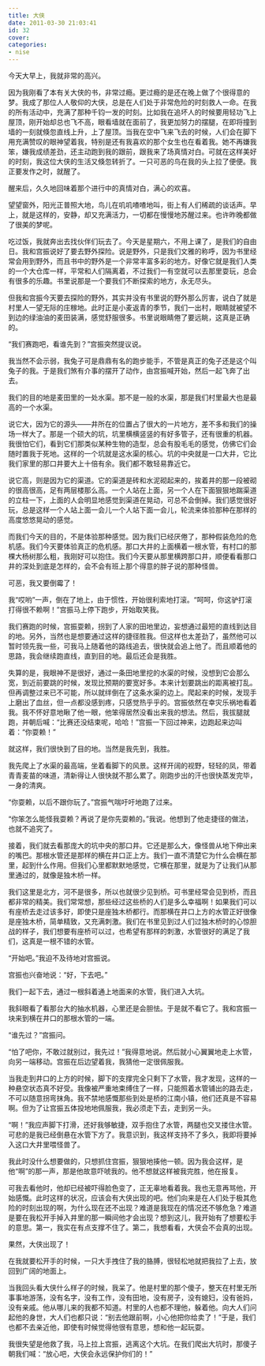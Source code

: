 ```yaml
---
title: 大侠
date: 2011-03-30 21:03:41
id: 32
cover: 
categories:
- nise
---
```


 今天大早上，我就非常的高兴。

 因为我刚看了本有关大侠的书，非常过瘾。更过瘾的是还在晚上做了个很得意的梦。我成了那位人人敬仰的大侠，总是在人们处于非常危险的时刻救人一命。在我的所有活动中，充满了那种千钧一发的时刻。比如我在追坏人的时候要用轻功飞上屋顶，刚开始却总也飞不高，眼看墙就在面前了，我更加努力的摆腿，在即将撞到墙的一刻就倏忽直线上升，上了屋顶。当我在空中飞来飞去的时候，人们会在脚下用充满赞叹的眼神望着我，特别是还有我喜欢的那个女生也在看着我。她不再嫌我笨，嫌我成绩差劲，还主动跑到我的跟前，跟我来了场真情对白。可就在这样美好的时刻，我这位大侠的生活又倏忽转折了。一只可恶的鸟在我的头上拉了便便。我正要发作之时，就醒了。

 醒来后，久久地回味着那个进行中的真情对白，满心的欢喜。

 望望窗外，阳光正普照大地，鸟儿在叽叽喳喳地叫，街上有人们稀疏的谈话声。早上，就是这样的，安静，却又充满活力，一切都在慢慢地苏醒过来。也许昨晚都做了很美的梦呢。

 吃过饭，我就奔出去找伙伴们玩去了。今天是星期六，不用上课了，是我们的自由日。我和宫振说好了要去野外探险。说是野外，只是我们文雅的称呼，因为书里经常会用到野外，而且书中的野外是一个非常丰富多彩的地方。好像它就是我们人类的一个大仓库一样，平常和人们隔离着，不过我们一有空就可以去那里耍玩，总会有很多的乐趣。书里说那是一个要我们不断探索的地方，永无尽头。

 但我和宫振今天要去探险的野外，其实并没有书里说的野外那么厉害，说白了就是村里人一望无际的庄稼地。此时正是小麦返青的季节，我们一出村，眼睛就被望不到边的绿油油的麦田装满，感觉舒服很多。书里说眼睛倦了要远眺，这真是正确的。

 “我们赛跑吧，看谁先到？”宫振突然提议说。

 我当然不会示弱，我兔子可是鼎鼎有名的跑步能手，不管是真正的兔子还是这个叫兔子的我。于是我们煞有介事的摆开了动作，由宫振喊开始，然后一起飞奔了出去。

 我们的目的地是麦田里的一处水渠。那不是一般的水渠，那是我们村里最大也是最高的一个水渠。

 说它大，因为它的源头——井所在的位置占了很大的一片地方，差不多和我们的操场一样大了。那是一个硕大的坑，坑里横横竖竖的有好多管子，还有很重的机器。我很怕它们，看到它们那类似某种生物的造型，总会有股毛毛的感觉，仿佛它们会随时置我于死地。这样的一个坑就是这水渠的核心。坑的中央就是一口大井，它比我们家里的那口井要大上十倍有余。我们都不敢轻易靠近它。

 说它高，则是因为它的渠道。它的渠道是砖和水泥砌起来的，挨着井的那一段被砌的很高很高，足有两层楼那么高。一个人站在上面，另一个人在下面狠狠地踹渠道的立柱一下，上面的人会明显地感觉到渠道在晃动，可总不会倒掉。我们感觉很好玩，总是这样一个人站上面一会儿一个人站下面一会儿，轮流来体验那种在那样的高度悠悠晃动的感觉。

 而我们今天的目的，不是体验那种感觉。因为我们已经厌倦了，那种假装危险的危机感。我们今天要体验真正的危机感。那口大井的上面横着一根水管，有村口的那棵大杨树那么粗，我刚好可以抱住。我们今天要从那里横跨那口井，顺便看看那口井的深处到底是怎样的，会不会有班上那个得意的胖子说的那种怪兽。

 可恶，我又要倒霉了！

 我“哎哟”一声，倒在了地上，由于惯性，开始很利索地打滚。“呵呵，你这驴打滚打得很不赖啊！”宫振马上停下跑步，开始取笑我。

 我们赛跑的时候，宫振耍赖，拐到了人家的田地里边，妄想通过最短的直线到达目的地。另外，当然也是想要通过这样的捷径胜我。但这样也太差劲了，虽然他可以暂时领先我一些，可我马上随着他的路线追去，很快就会追上他了。而且顺着他的思路，我会继续跑直线，直到目的地。最后还会是我胜。

 失算的是，我眼神不是很好，通过一条田地里挖的水渠的时候，没想到它会那么宽，到近前要跳的时候，发现比预期的要宽好多。本来计划要跳出的距离被打乱。但再调整过来已不可能，所以就绊倒在了这条水渠的边上。爬起来的时候，发现手上磨出了血丝，但一点都没感到疼，只感觉热乎乎的。宫振依然在幸灾乐祸地看着我。我不怀好意地瞅了他一眼，他笨得居然没看出来我的想法。然后，我拔腿就跑，并朝后喊：“比赛还没结束呢，哈哈！”宫振一下回过神来，边跑起来边叫着：“你耍赖！”

 就这样，我们很快到了目的地。当然是我先到，我胜。

 我先爬上了水渠的最高端，坐着看脚下的风景。这样开阔的视野，轻轻的凤，带着青青麦苗的味道，清新得让人很快就不那么累了。刚跑步出的汗也很快蒸发完毕，一身的清爽。

 “你耍赖，以后不跟你玩了。”宫振气喘吁吁地跑了过来。

 “你笨怎么能怪我耍赖？再说了是你先耍赖的。”我说。他想到了他走捷径的做法，也就不追究了。

 接着，我们就去看那庞大的坑中央的那口井。它还是那么大，像怪兽从地下伸出来的嘴巴。那根水管还是那样的横在井口正上方。我们一直不清楚它为什么会横在那里，起到什么作用。但我们心里都默默地感觉，它横在那里，就是为了让我们从那里通过的，就像是独木桥一样。

 我们这里是北方，河不是很多，所以也就很少见到桥。可书里经常会见到桥，而且都非常的精美。我们常常想，那些经过这些桥的人们是多么幸福啊！如果我们可以有座桥去走过该多好，即使只是座独木桥都行。而那横在井口上方的水管正好很像是座独木桥，简单精致，又充满刺激。我们在书里见到过人们过独木桥时的心惊胆战的样子，我们想要有座桥可以过，也希望有那样的刺激，水管很好的满足了我们，这真是一根不错的水管。

 “开始吧。”我迫不及待地对宫振说。

 宫振也兴奋地说：“好，下去吧。”

 我们一起下去，通过一根斜着通上地面来的水管，我们进入大坑。

 我斜眼看了看那台大的抽水机器，心里还是会胆怯。于是就不看它了。我和宫振一块来到横在井口的那根水管的一端。

 “谁先过？”宫振问。

 “怕了吧你，不敢过就别过，我先过！”我得意地说。然后就小心翼翼地走上水管，向另一端移动。宫振在后边望着我，我猜他一定很佩服我。

 当我走到井口的上方的时候，脚下的支撑完全只剩下了水管，我才发现，这样的一种悬空状态真不好受。我像被严重地束缚住了一样，只能照着水管铺出的路去走，不可以随意拐弯抹角。我不禁地感慨那些到处是桥的江南小镇，他们还真是不容易啊。但为了让宫振五体投地地佩服我，我必须走下去，走到另一头。

 “啊！”我应声脚下打滑，还好我够敏捷，双手抱住了水管，两腿也交叉搂住水管。可悲的是我已经倒悬在水管下方了。我意识到，我这样支持不了多久，我即将要掉入这口大井里喂怪兽了。

 我此时没什么想要做的，只想抓住宫振，狠狠地揍他一顿。因为我会这样，是他“啊”的那一声，那是他故意吓唬我的。他不想就这样被我完胜，他在报复。

 可我去看他时，他却已经被吓得脸色变了，正无辜地看着我。我也无意再骂他，开始感慨。此时这样的状况，应该会有大侠出现的吧。他们向来是在人们处于极其危险的时刻出现的啊，为什么现在还不出现？难道是我现在的情况还不够危急？难道是要在我松开手掉入井里的那一瞬间他才会出现？想到这儿，我开始有了想要松手的意思。第一，我实在有点支撑不住了。第二，我想看看，大侠会不会真的出现。

 果然，大侠出现了！

 在我就要松开手的时候，一只大手拽住了我的胳膊，很轻松地就把我拉了上去，放回到广阔的地面上。

 当我回头看大侠什么样子的时候，我呆了。他是村里的那个傻子，整天在村里无所事事地游荡，没有名字，没有工作，没有田地，没有房子，没有媳妇，没有爸妈，没有亲戚。他从哪儿来的我都不知道。村里的人也都不理他，躲着他。向大人们问起他的身世，大人们也都只说：“别去他跟前啊，小心他把你给卖了！”于是，我们也都不去亲近他，即使有时候觉得他很有意思，想和他一起玩耍。

 我很失望是他救了我，马上拉上宫振，逃离这个大坑。在我们爬出大坑时，那傻子朝我们喊：“放心吧，大侠会永远保护你们的！”

